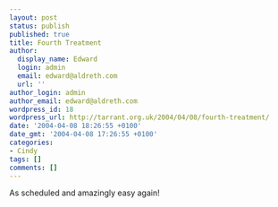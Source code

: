 ```yaml
---
layout: post
status: publish
published: true
title: Fourth Treatment
author:
  display_name: Edward
  login: admin
  email: edward@aldreth.com
  url: ''
author_login: admin
author_email: edward@aldreth.com
wordpress_id: 18
wordpress_url: http://tarrant.org.uk/2004/04/08/fourth-treatment/
date: '2004-04-08 18:26:55 +0100'
date_gmt: '2004-04-08 17:26:55 +0100'
categories:
- Cindy
tags: []
comments: []
---
```


As scheduled and amazingly easy again!

